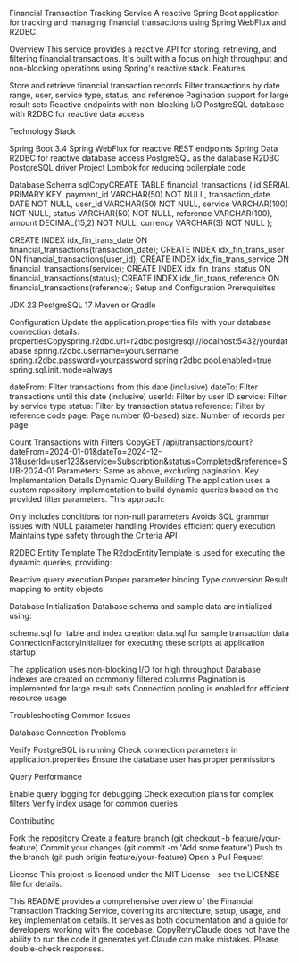 Financial Transaction Tracking Service 
A reactive Spring Boot application for tracking and managing financial transactions using Spring WebFlux and R2DBC.


Overview
This service provides a reactive API for storing, retrieving, and filtering financial transactions. It's built with a focus on high throughput and non-blocking operations using Spring's reactive stack.
Features

Store and retrieve financial transaction records
Filter transactions by date range, user, service type, status, and reference
Pagination support for large result sets
Reactive endpoints with non-blocking I/O
PostgreSQL database with R2DBC for reactive data access

Technology Stack

Spring Boot 3.4
Spring WebFlux for reactive REST endpoints
Spring Data R2DBC for reactive database access
PostgreSQL as the database
R2DBC PostgreSQL driver
Project Lombok for reducing boilerplate code

Database Schema
sqlCopyCREATE TABLE financial_transactions (
    id SERIAL PRIMARY KEY,
    payment_id VARCHAR(50) NOT NULL,
    transaction_date DATE NOT NULL,
    user_id VARCHAR(50) NOT NULL,
    service VARCHAR(100) NOT NULL,
    status VARCHAR(50) NOT NULL,
    reference VARCHAR(100),
    amount DECIMAL(15,2) NOT NULL,
    currency VARCHAR(3) NOT NULL
);

CREATE INDEX idx_fin_trans_date ON financial_transactions(transaction_date);
CREATE INDEX idx_fin_trans_user ON financial_transactions(user_id);
CREATE INDEX idx_fin_trans_service ON financial_transactions(service);
CREATE INDEX idx_fin_trans_status ON financial_transactions(status);
CREATE INDEX idx_fin_trans_reference ON financial_transactions(reference);
Setup and Configuration
Prerequisites

JDK 23
PostgreSQL 17
Maven or Gradle

Configuration
Update the application.properties file with your database connection details:
propertiesCopyspring.r2dbc.url=r2dbc:postgresql://localhost:5432/yourdatabase
spring.r2dbc.username=yourusername
spring.r2dbc.password=yourpassword
spring.r2dbc.pool.enabled=true
spring.sql.init.mode=always


dateFrom: Filter transactions from this date (inclusive)
dateTo: Filter transactions until this date (inclusive)
userId: Filter by user ID
service: Filter by service type
status: Filter by transaction status
reference: Filter by reference code
page: Page number (0-based)
size: Number of records per page

Count Transactions with Filters
CopyGET /api/transactions/count?dateFrom=2024-01-01&dateTo=2024-12-31&userId=user123&service=Subscription&status=Completed&reference=SUB-2024-01
Parameters: Same as above, excluding pagination.
Key Implementation Details
Dynamic Query Building
The application uses a custom repository implementation to build dynamic queries based on the provided filter parameters. This approach:

Only includes conditions for non-null parameters
Avoids SQL grammar issues with NULL parameter handling
Provides efficient query execution
Maintains type safety through the Criteria API

R2DBC Entity Template
The R2dbcEntityTemplate is used for executing the dynamic queries, providing:

Reactive query execution
Proper parameter binding
Type conversion
Result mapping to entity objects

Database Initialization
Database schema and sample data are initialized using:

schema.sql for table and index creation
data.sql for sample transaction data
ConnectionFactoryInitializer for executing these scripts at application startup

The application uses non-blocking I/O for high throughput
Database indexes are created on commonly filtered columns
Pagination is implemented for large result sets
Connection pooling is enabled for efficient resource usage

Troubleshooting
Common Issues

Database Connection Problems

Verify PostgreSQL is running
Check connection parameters in application.properties
Ensure the database user has proper permissions

Query Performance

Enable query logging for debugging
Check execution plans for complex filters
Verify index usage for common queries


Contributing

Fork the repository
Create a feature branch (git checkout -b feature/your-feature)
Commit your changes (git commit -m 'Add some feature')
Push to the branch (git push origin feature/your-feature)
Open a Pull Request

License
This project is licensed under the MIT License - see the LICENSE file for details.

This README provides a comprehensive overview of the Financial Transaction Tracking Service, covering its architecture, setup, usage, and key implementation details. It serves as both documentation and a guide for developers working with the codebase. CopyRetryClaude does not have the ability to run the code it generates yet.Claude can make mistakes. Please double-check responses.
